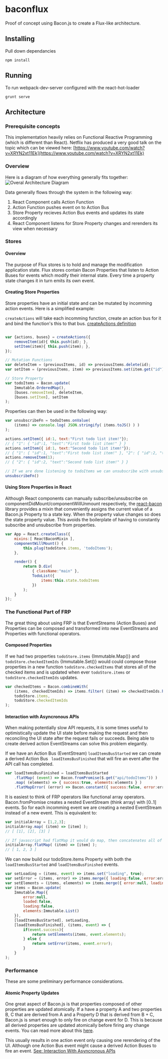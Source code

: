 # baconflux
Proof of concept using Bacon.js to create a Flux-like architecture.

## Installing

Pull down dependancies
```
npm install
```

## Running

To run webpack-dev-server configured with the react-hot-loader

```
grunt serve
```

## Architecture

### Prerequisite concepts
This implementation heavily relies on Functional Reactive Programming (which is different than React). Netflix has produced a very good talk on the topic which can be viewed here: [https://www.youtube.com/watch?v=XRYN2xt11Ek](https://www.youtube.com/watch?v=XRYN2xt11Ek)

### Overview

Here is a diagram of how everything generally fits together:
![Overal Architecture Diagram](https://cloud.githubusercontent.com/assets/8094943/7668549/4167fe78-fbf3-11e4-92b0-6d5fc4352b85.png)

Data generally flows through the system in the following way:

1. React Component calls Action Function
2. Action Function pushes event on to Action Bus
3. Store Property recieves Action Bus events and updates its state accordingly
4. React Component listens for Store Property changes and rerenders its view when necessary

### Stores

#### Overview
The purpose of Flux stores is to hold and manage the modification application state. Flux stores contain Bacon Properties that listen to Action Buses for events which modify their internal state. Every time a property state changes it in turn emits its own event.

#### Creating Store Properties
Store properties have an initial state and can be mutated by incomming action events. Here is a simplified example:

`createActions` will take each incomming function, create an action bus for it and bind the function's this to that bus. [createActions definition](https://github.com/sdkennedy/baconflux/blob/master/src/scripts/utils/actions.js#L6)
```js

var {actions, buses} = createActions({
    removeItem(id){ this.push(id); },
    setItem(item){ this.push(item); },
});

// Mutation Functions
var deleteItem = (previousItems, id) => previousItems.delete(id);
var setItem = (previousItems, item) => previousItems.set(item.get("id"), item);

// Store Property
var todoItems = Bacon.update(
    Immutable.OrderedMap(),
    [buses.removeItem], deleteItem,
    [buses.setItem], setItem
);
```

Properties can then be used in the following way:
```js
var unsubscribeFn = todoItems.onValue(
    (items) => console.log( JSON.stringify( items.toJS() ) )
);

actions.setItem({ id:1, text:"First todo list item!"});
// { "1": { "id":1, "text":"First todo list item!" } }
actions.setItem({ id:1, text:"Second todo list item!"});
// { "1": { "id":1, "text":"First todo list item!" }, "2": { "id":2, "text":"Second todo list item!" } }
actions.removeItem(1);
// { "2": { "id":2, "text":"Second todo list item!" } }

// If we are done listening to todoItems we can unsubscribe with unsubscribeFn.
unsubscribeFn()
```

#### Using Store Properties in React
Although React components can manually subscribe/unsubscribe on componentDidMount/componentWillUnmount respectively, the [react-bacon](https://github.com/jamesmacaulay/react-bacon) library provides a mixin that conveniently assigns the current value of a Bacon.js Property to a state key. When the property value changes so does the state property value.
This avoids the boilerplate of having to constantly subscribe and unsubscribe from properties.
```js
var App = React.createClass({
    mixins:[ ReactBaconMixin ],
    componentWillMount() {
        this.plug(todoStore.items, 'todoItems');
    },

    render() {
        return D.div(
            { className:"main" },
            TodoList({
                items:this.state.todoItems
            })
        );
    }
});
```

### The Functional Part of FRP
The great thing about using FRP is that EventStreams (Action Buses) and Properties can be composed and transformed into new EventStreams and Properties with functional operators.

#### Composed Properties
If we had two properties `todoStore.items` {Immutable.Map()} and `todoStore.checkedItemIds` {Immutable.Set()} would could compose those properties in a new function `todoStore.checkedItems` that stores all of the checked items and is updated when ever `todoStore.items` or `todoStore.checkedItemIds` updates.
```js
var checkedItems = Bacon.combineWith(
    (items, checkedItemIds) => items.filter( (item) => checkedItemIds.has(item.id) ),
    todoStore.items,
    todoStore.checkedItemIds
);
```

#### Interaction with Asyncronous APIs 
When making potentially slow API requests, it is some times useful to optimistically update the UI state before making the request and then reconciling the UI state after the request fails or succeeds. Being able to create derived action EventStreams can solve this problem elegantly.

If we have an Action Bus (EventStream) ```loadItemsBusStarted``` we can create a derived Action Bus ``` loadItemsBusFinished``` that will fire an event after the API call has completed.

```js
var loadItemsBusFinished = loadItemsBusStarted
    .flatMap( (event) => Bacon.fromPromise($.get("api/todoItems")) )
    .map( (elements) => { success:true, elements:elements } )
    .flatMapError( (error) => Bacon.constant({ success:false, error:error }) );
```

It is easiest to think of FRP operators like functional array operators. Bacon.fromPromise creates a nested EventStream (think array) with [0..1] events. So for each incomming event we are creating a nested EventStream  instead of a new event. This is equivalent to:

```js
var initialArray = [1,2,3];
initialArray.map( (item) => [item] );
// [ [1], [2], [3] ]

// If javascript had flatMap it would do map, then concatenates all of the sub arrays
initialArray.flatMap( (item) => [item] );
// [ 1, 2, 3 ]
```

We can now build our todoStore.items Property with both the ```loadItemsBusStarted``` and ```loadItemsBusFinished``` events.
```js
var setLoading = (items, event) => items.set("loading", true);
var setError = (items, error) => items.merge({ loading:false, error:error });
var setElements = (items, elements) => items.merge({ error:null, loading:false, loaded:true, element:elements });
var items = Bacon.update(
    Immutable.Map({
        error:null,
        loaded:false,
        loading:false,
        elements:Immutable.List()
    }),
    [loadItemsBusStarted], setLoading,
    [loadItemsBusFinished], (items, event) => {
        if(event.success){
            return setElements(items, event.elements);
        } else {
            return setError(items, event.error);
        }
    }
);
```

### Performance

These are some preliminary performance considerations.

#### Atomic Property Updates
One great aspect of Bacon.js is that properties composed of other properties are updated atomically.
If a have a property A and two properties B, C that are derived from A and a Property D that is derived from B + C, Bacon.js is smart enough to only fire on change event for D. This is because all derived properties are updated atomically before firing any change events. You can read more about this [here](https://baconjs.github.io/api.html#atomic-updates). 

This usually results in one action event only causing one rerendering of the UI. Although one Action Bus event might cause a derived Action Buses to fire an event. [See: Interaction With Asyncronous APIs ](#interaction-with-asyncronous-apis)
